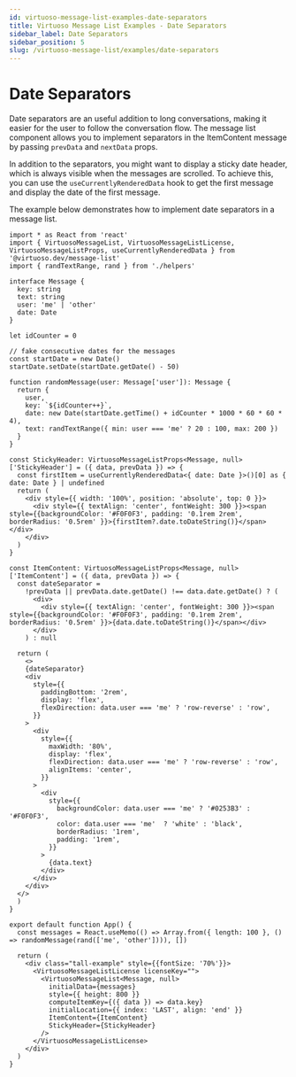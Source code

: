 ```yaml
---
id: virtuoso-message-list-examples-date-separators
title: Virtuoso Message List Examples - Date Separators
sidebar_label: Date Separators
sidebar_position: 5
slug: /virtuoso-message-list/examples/date-separators
---
```


# Date Separators

Date separators are an useful addition to long conversations, making it easier for the user to follow the conversation flow. 
The message list component allows you to implement separators in the ItemContent message by passing `prevData` and `nextData` props. 

In addition to the separators, you might want to display a sticky date header, which is always visible when the messages are scrolled. 
To achieve this, you can use the `useCurrentlyRenderedData` hook to get the first message and display the date of the first message. 

The example below demonstrates how to implement date separators in a message list.



```tsx live 
import * as React from 'react'
import { VirtuosoMessageList, VirtuosoMessageListLicense, VirtuosoMessageListProps, useCurrentlyRenderedData } from '@virtuoso.dev/message-list'
import { randTextRange, rand } from './helpers'

interface Message {
  key: string
  text: string
  user: 'me' | 'other'
  date: Date
}

let idCounter = 0

// fake consecutive dates for the messages
const startDate = new Date()
startDate.setDate(startDate.getDate() - 50)

function randomMessage(user: Message['user']): Message {
  return { 
    user, 
    key: `${idCounter++}`, 
    date: new Date(startDate.getTime() + idCounter * 1000 * 60 * 60 * 4), 
    text: randTextRange({ min: user === 'me' ? 20 : 100, max: 200 }) 
  }
}

const StickyHeader: VirtuosoMessageListProps<Message, null>['StickyHeader'] = ({ data, prevData }) => {
  const firstItem = useCurrentlyRenderedData<{ date: Date }>()[0] as { date: Date } | undefined
  return (
    <div style={{ width: '100%', position: 'absolute', top: 0 }}>
      <div style={{ textAlign: 'center', fontWeight: 300 }}><span style={{backgroundColor: '#F0F0F3', padding: '0.1rem 2rem', borderRadius: '0.5rem' }}>{firstItem?.date.toDateString()}</span></div>
    </div>
  )
}

const ItemContent: VirtuosoMessageListProps<Message, null>['ItemContent'] = ({ data, prevData }) => {
  const dateSeparator =
    !prevData || prevData.date.getDate() !== data.date.getDate() ? (
      <div>
        <div style={{ textAlign: 'center', fontWeight: 300 }}><span style={{backgroundColor: '#F0F0F3', padding: '0.1rem 2rem', borderRadius: '0.5rem' }}>{data.date.toDateString()}</span></div>
      </div>
    ) : null

  return (
    <>
    {dateSeparator}
    <div
      style={{
        paddingBottom: '2rem',
        display: 'flex',
        flexDirection: data.user === 'me' ? 'row-reverse' : 'row',
      }}
    >
      <div
        style={{
          maxWidth: '80%',
          display: 'flex',
          flexDirection: data.user === 'me' ? 'row-reverse' : 'row',
          alignItems: 'center',
        }}
      >
        <div
          style={{
            backgroundColor: data.user === 'me' ? '#0253B3' : '#F0F0F3',
            color: data.user === 'me'  ? 'white' : 'black',
            borderRadius: '1rem',
            padding: '1rem',
          }}
        >
          {data.text}
        </div>
      </div>
    </div>
  </>
  )
}

export default function App() {
  const messages = React.useMemo(() => Array.from({ length: 100 }, () => randomMessage(rand(['me', 'other']))), [])

  return (
    <div class="tall-example" style={{fontSize: '70%'}}>
      <VirtuosoMessageListLicense licenseKey="">
        <VirtuosoMessageList<Message, null>
          initialData={messages}
          style={{ height: 800 }}
          computeItemKey={({ data }) => data.key}
          initialLocation={{ index: 'LAST', align: 'end' }}
          ItemContent={ItemContent}
          StickyHeader={StickyHeader}
        />
      </VirtuosoMessageListLicense>
    </div>
  )
}

 
```

